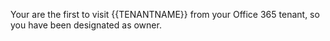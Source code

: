Your are the first to visit {{TENANTNAME}} from your Office 365 tenant, so you have been designated as owner. 
